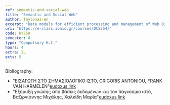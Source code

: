 ```yaml
---
ref: semantic-and-social-web
title: "Semantic and Social Web"
author: fmylonas-en
excerpt: "Data models for efficient processing and management of Web Big Data. Web Data and Semantics: ontologies and knowledge representation languages (RDF, OWL). The SPARQL Query Language. Linked Open Data (LOD). Chat text processing, text analytics, text mining and web sentiment analysis. Social networking data processing. Web 2.0 technologies and Web Search Engines.."
uri: "https://e-class.ionio.gr/courses/DCS254/"
code: ΗΥ750
semester: 8
type: "Compulsory H.I."
hours: 4
extra: 2L
ects: 5
---
```



Bibliography: 
  - "ΕΙΣΑΓΩΓΗ ΣΤΟ ΣΗΜΑΣΙΟΛΟΓΙΚΟ ΙΣΤΟ, GRIGORIS ANTONIOU, FRANK VAN HARMELEN"[eudoxus link](https://service.eudoxus.gr/search/#a/id:13705/0)
  - "Εξόρυξη γνώσης από βάσεις δεδομένων και τον παγκόσμιο ιστό, Βαζιργιάννης Μιχάλης, Χαλκίδη Μαρία"[eudoxus link](https://service.eudoxus.gr/search/#a/id:31391/0)
  
